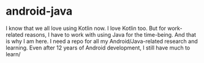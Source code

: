 # android-java
I know that we all love using Kotlin now. I love Kotlin too. But for work-related reasons, I have to work with using Java for the time-being. And that is why I am here. I need a repo for all my Android/Java-related research and learning. Even after 12 years of Android development, I still have much to learn/
